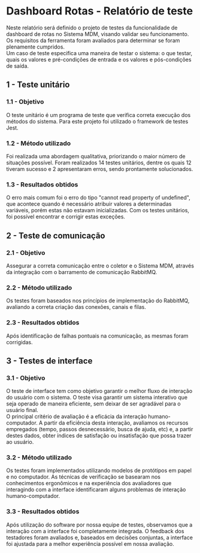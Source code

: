 # Dashboard Rotas - Relatório de teste

Neste relatório será definido o projeto de testes da funcionalidade de dashboard de rotas no Sistema MDM, visando validar seu funcionamento. Os requisitos da ferramenta foram avaliados para determinar se foram plenamente cumpridos.\
Um caso de teste especifica uma maneira de testar o sistema: o que testar, quais os valores e pré-condições de entrada e os valores e pós-condições de saída.

## 1 - Teste unitário

### 1.1 - Objetivo

O teste unitário é um programa de teste que verifica correta execução dos métodos do sistema. Para este projeto foi utilizado o framework de testes Jest.

### 1.2 - Método utilizado

Foi realizada uma abordagem qualitativa, priorizando o maior número de situações possível. Foram realizados 14 testes unitários, dentre os quais 12 tiveram sucesso e 2 apresentaram erros, sendo prontamente solucionados.

### 1.3 - Resultados obtidos

O erro mais comum foi o erro do tipo "cannot read property of undefined", que acontece quando é necessário atribuir valores a determinadas variáveis, porém estas não estavam inicializadas. Com os testes unitários, foi possível encontrar e corrigir estas exceções.

## 2 - Teste de comunicação

### 2.1 - Objetivo

Assegurar a correta comunicação entre o coletor e o Sistema MDM, através da integração com o barramento de comunicação RabbitMQ.

### 2.2 - Método utilizado

Os testes foram baseados nos princípios de implementação do RabbitMQ, avaliando a correta criação das conexões, canais e filas.

### 2.3 - Resultados obtidos

Após identificação de falhas pontuais na comunicação, as mesmas foram corrigidas.

## 3 - Testes de interface

### 3.1 - Objetivo

O teste de interface tem como objetivo garantir o melhor fluxo de interação do usuário com o sistema. O teste visa garantir um sistema interativo que seja operado de maneira eficiente, sem deixar de ser agradável para o usuário final.\
O principal critério de avaliação é a eficácia da interação humano-computador. A partir da eficiência desta interação, avaliamos os recursos empregados (tempo, passos desnecessário, busca de ajuda, etc) e, a partir destes dados, obter índices de satisfação ou insatisfação que possa trazer ao usuário.

### 3.2 - Método utilizado

Os testes foram implementados utilizando modelos de protótipos em papel e no computador. As técnicas de verificação se basearam nos conhecimentos ergonômicos e na experiência dos avaliadores que interagindo com a interface identificaram alguns problemas de interação humano-computador.

### 3.3 - Resultados obtidos

Após utilização do software por nossa equipe de testes, observamos que a interação com a interface foi completamente integrada. O feedback dos testadores foram avaliados e, baseados em decisões conjuntas, a interface foi ajustada para a melhor experiência possível em nossa avaliação.
